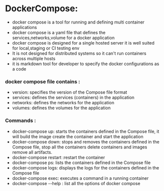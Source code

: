 # DockerCompose:
* docker compose is a tool for running and defining multi container applications
* docker compose is a yaml file that defines the services,networks,volume for a docker application
* docker compose is designed for a single hosted server it is well suited for local,staging or CI testing env
* It is not designed for distributed systems so it can't run containers across multiple hosts
* it is markdown tool for developer to specify the docker configurations as a code

### docker compose file contains :
* version: specifies the version of the Compose file format
* services: defines the services (containers) in the application
* networks: defines the networks for the application
* volumes: defines the volumes for the application

### Commands :
* docker-compose up: starts the containers defined in the Compose file, it will build the image create the container and start the application
* docker-compose down: stops and removes the containers defined in the Compose file, stop all the containers delete containers and images remove all artifacts.
* docker-compose restart :restart the container
* docker-compose ps: lists the containers defined in the Compose file
* docker-compose logs: displays the logs for the containers defined in the Compose file
* docker-compose exec: executes a command in a running container
* docker-compose --help : list all the options of docker compose